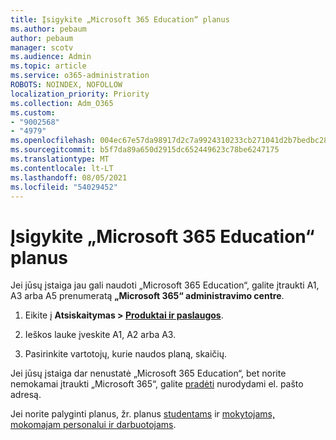 ```yaml
---
title: Įsigykite „Microsoft 365 Education“ planus
ms.author: pebaum
author: pebaum
manager: scotv
ms.audience: Admin
ms.topic: article
ms.service: o365-administration
ROBOTS: NOINDEX, NOFOLLOW
localization_priority: Priority
ms.collection: Adm_O365
ms.custom:
- "9002568"
- "4979"
ms.openlocfilehash: 004ec67e57da98917d2c7a9924310233cb271041d2b7bedbc288dc9cbff26385
ms.sourcegitcommit: b5f7da89a650d2915dc652449623c78be6247175
ms.translationtype: MT
ms.contentlocale: lt-LT
ms.lasthandoff: 08/05/2021
ms.locfileid: "54029452"
---
```

# <a name="get-the-microsoft-365-education-plans"></a>Įsigykite „Microsoft 365 Education“ planus

Jei jūsų įstaiga jau gali naudoti „Microsoft 365 Education“, galite įtraukti A1, A3 arba A5 prenumeratą **„Microsoft 365“ administravimo centre**. 

1. Eikite į **Atsiskaitymas > [Produktai ir paslaugos](https://go.microsoft.com/fwlink/p/?linkid=868433)**.

2. Ieškos lauke įveskite A1, A2 arba A3.

3. Pasirinkite vartotojų, kurie naudos planą, skaičių.

Jei jūsų įstaiga dar nenustatė „Microsoft 365 Education“, bet norite nemokamai įtraukti „Microsoft 365“, galite [pradėti](https://www.microsoft.com/education/products/office) nurodydami el. pašto adresą.

 Jei norite palyginti planus, žr. planus [studentams](https://www.microsoft.com/microsoft-365/academic/compare-office-365-education-plans?activetab=tab:primaryr1) ir [mokytojams, mokomajam personalui ir darbuotojams](https://www.microsoft.com/microsoft-365/academic/compare-office-365-education-plans?activetab=tab:primaryr2).
